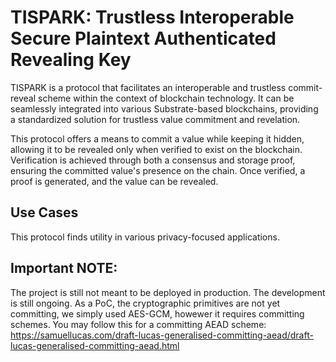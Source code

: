 # TISPARK: Trustless Interoperable Secure Plaintext Authenticated Revealing Key

TISPARK is a protocol that facilitates an interoperable and trustless commit-reveal scheme within the context of blockchain technology. It can be seamlessly integrated into various Substrate-based blockchains, providing a standardized solution for trustless value commitment and revelation.

This protocol offers a means to commit a value while keeping it hidden, allowing it to be revealed only when verified to exist on the blockchain. Verification is achieved through both a consensus and storage proof, ensuring the committed value's presence on the chain. Once verified, a proof is generated, and the value can be revealed.

## Use Cases
This protocol finds utility in various privacy-focused applications.

## Important NOTE:

The project is still not meant to be deployed in production. The development is still ongoing.
As a PoC, the cryptographic primitives are not yet committing, we simply used AES-GCM, howewer it requires committing schemes. 
You may follow this for a committing AEAD scheme: https://samuellucas.com/draft-lucas-generalised-committing-aead/draft-lucas-generalised-committing-aead.html
